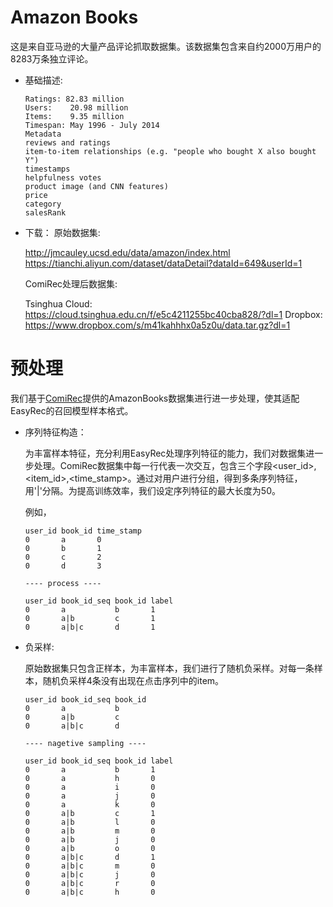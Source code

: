 # Amazon Books

这是来自亚马逊的大量产品评论抓取数据集。该数据集包含来自约2000万用户的8283万条独立评论。

- 基础描述:

  ```
  Ratings: 82.83 million
  Users:	20.98 million
  Items:	9.35 million
  Timespan:	May 1996 - July 2014
  Metadata
  reviews and ratings
  item-to-item relationships (e.g. "people who bought X also bought Y")
  timestamps
  helpfulness votes
  product image (and CNN features)
  price
  category
  salesRank
  ```

- 下载：
  原始数据集:

  http://jmcauley.ucsd.edu/data/amazon/index.html
  https://tianchi.aliyun.com/dataset/dataDetail?dataId=649&userId=1

  ComiRec处理后数据集:

  Tsinghua Cloud: https://cloud.tsinghua.edu.cn/f/e5c4211255bc40cba828/?dl=1
  Dropbox: https://www.dropbox.com/s/m41kahhhx0a5z0u/data.tar.gz?dl=1

# 预处理

我们基于[ComiRec](https://github.com/THUDM/ComiRec/tree/master)提供的AmazonBooks数据集进行进一步处理，使其适配EasyRec的召回模型样本格式。

- 序列特征构造：

  为丰富样本特征，充分利用EasyRec处理序列特征的能力，我们对数据集进一步处理。ComiRec数据集中每一行代表一次交互，包含三个字段\<user_id>,\<item_id>,\<time_stamp>。通过对用户进行分组，得到多条序列特征，用'|'分隔。为提高训练效率，我们设定序列特征的最大长度为50。

  例如，

  ```
  user_id book_id time_stamp
  0       a       0
  0       b       1
  0       c       2
  0       d       3

  ---- process ----

  user_id book_id_seq book_id label
  0       a           b       1
  0       a|b         c       1
  0       a|b|c       d       1

  ```

- 负采样:

  原始数据集只包含正样本，为丰富样本，我们进行了随机负采样。对每一条样本，随机负采样4条没有出现在点击序列中的item。

  ```
  user_id book_id_seq book_id
  0       a           b
  0       a|b         c
  0       a|b|c       d

  ---- nagetive sampling ----

  user_id book_id_seq book_id label
  0       a           b       1
  0       a           h       0
  0       a           i       0
  0       a           j       0
  0       a           k       0
  0       a|b         c       1
  0       a|b         l       0
  0       a|b         m       0
  0       a|b         j       0
  0       a|b         o       0
  0       a|b|c       d       1
  0       a|b|c       m       0
  0       a|b|c       j       0
  0       a|b|c       r       0
  0       a|b|c       h       0
  ```
